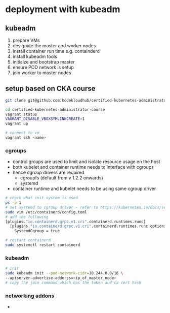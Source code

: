 # deployment with kubeadm
## kubeadm
1. prepare VMs
2. designate the master and worker nodes
3. install container run time e.g. containderd
4. install kubeadm tools 
5. initialze and bootstrap master 
6. ensure POD network is setup
7. join worker to master nodes

## setup based on CKA course
```bash
git clone git@github.com:kodekloudhub/certified-kubernetes-administrator-course.git

cd certified-kubernetes-administrator-course
vagrant status
VAGRANT_DISABLE_VBOXSYMLINKCREATE=1
vagrant up

# connect to vm
vagrant ssh <name>
```
### cgroups
- control groups are used to limit and isolate resource usage on the host
- both kubelet and container runtime needs to interface with cgroups
- hence cgroup drivers are required
  - cgroupfs (default from v 1.2.2 onwards)
  - systemd 
- container runtime and kubelet needs to be using same cgroup driver
```bash
# check what init system is used
ps -p 1 
# set systemd to cgroup driver - refer to https://kubernetes.io/docs/setup/production-environment/container-runtimes/#cgroup-drivers
sudo vim /etc/containerd/config.toml
# add the following
[plugins."io.containerd.grpc.v1.cri".containerd.runtimes.runc]
  [plugins."io.containerd.grpc.v1.cri".containerd.runtimes.runc.options]
    SystemdCgroup = true

# restart containerd
sudo systemctl restart containerd
```
### kubeadm
```bash
# init 
sudo kubeadm init --pod-network-cidr=10.244.0.0/16 \
--apiserver-advertise-adderss=<ip_of_master_node>
# copy the join command which has the token and ca cert hash
```
### networking addons
- 